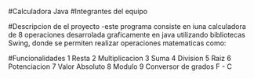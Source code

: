#Calculadora Java
#Integrantes del equipo 

#Descripcion de el proyecto 
-este programa consiste en iuna calculadora de 8 operaciones desarrolada graficamente en java utilizando bibliotecas Swing, donde se permiten realizar operaciones matematicas como:

#Funcionalidades
1 Resta 
2 Multiplicacion 
3 Suma
4 Division 
5 Raiz 
6 Potenciacion 
7 Valor Absoluto 
8 Modulo 
9 Conversor de grados F - C


